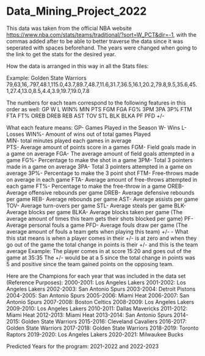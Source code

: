 # Data_Mining_Project_2022
This data was taken from the official NBA website https://www.nba.com/stats/teams/traditional/?sort=W_PCT&dir=-1, with the commas added after to be able to
    better traverse the data since it was seperated with spaces beforehand. The years were changed when going to the link to get the stats for the desired year.

How the data is arranged in this way in all the Stats files:
<Team>
<Team Stats>
    
Example:
    Golden State Warriors
    79,63,16,.797,48.1,115.0,43.7,89.7,48.7,11.6,31.7,36.5,16.1,20.2,79.8,9.5,35.6,45.1,27.4,13.0,8.5,4.4,3.9,19.7,19.0,7.8
    
The numbers for each team correspond to the following features in this order as well:
GP W L WIN% MIN PTS FGM FGA FG% 3PM 3PA 3P% FTM FTA FT% OREB DREB REB AST TOV STL BLK BLKA PF PFD +/-

What each feature means:
    GP- Games Played in the Season
    W- Wins
    L- Losses
    WIN%- Amount of wins out of total games Played<br />
    MIN- total minutes played each games in average<br />
    PTS- Average amount of points score in a games
    FGM- Field goals made in a game on average
    FGA- The average amount of field goals attempted in a game
    FG%- Percentage to make the shot in a game
    3PM- Total 3 pointers made in a game on average
    3PA- Total 3 pointers attempted in a game on average
    3P%- Percentage to make the 3 point shot
    FTM- Free-throws made on average in each game
    FTA- Average amount of free-throws attempted in each game
    FT%- Percentage to make the free-throw in a game
    OREB- Average offensive rebounds per game
    DREB- Average defensive rebounds per game
    REB- Average rebounds per game
    AST- Average assists per game
    TOV- Average turn-overs per game
    STL- Average steals per game
    BLK- Average blocks per game
    BLKA- Average blocks taken per game (The average amount of times this team gets their shots blocked per game)
    PF- Average personal fouls a game
    PFD- Average fouls draw per game (The average amount of fouls a team gets when playing this team)
    +/- - What this stat means is when a player comes in their +/- is at zero and when they go out of the game the total change 
            in points is their +/- and this is the team average 
            Example:
                The player comes in at score 15:20
                and goes out of the game at 35:35
                The +/- would be at a 5 since the total change in points was 5 and positive since
                the team gained points on the opposing team.

Here are the Champions for each year that was included in the data set (Reference Purposes):
2000-2001: Los Angeles Lakers
2001-2002: Los Angeles Lakers
2002-2003: San Antonio Spurs
2003-2004: Detroit Pistons
2004-2005: San Antonio Spurs
2005-2006: Miami Heat
2006-2007: San Antonio Spurs
2007-2008: Boston Celtics
2008-2009: Los Angeles Lakers
2009-2010: Los Angeles Lakers
2010-2011: Dallas Mavericks
2011-2012: Miami Heat
2012-2013: Miami Heat
2013-2014: San Antonio Spurs
2014-2015: Golden State Warriors
2015-2016: Cleveland Cavaliers
2016-2017: Golden State Warriors
2017-2018: Golden State Warriors
2018-2019: Toronto Raptors
2019-2020: Los Angeles Lakers
2020-2021: Milwaukee Bucks

Predicted Years for the program:
2021-2022
and
2022-2023
